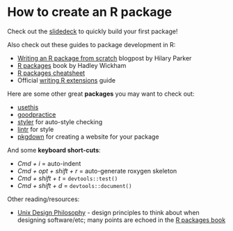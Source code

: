 # How to create an R package

Check out the [slidedeck](https://isteves.github.io/r-pkg-intro/r-pkg-intro.html#/) to quickly build your first package! 

Also check out these guides to package development in R:

- [Writing an R package from scratch](https://hilaryparker.com/2014/04/29/writing-an-r-package-from-scratch/) blogpost by Hilary Parker
- [R packages](http://r-pkgs.had.co.nz/) book by Hadley Wickham
- [R packages cheatsheet](https://www.rstudio.com/wp-content/uploads/2015/03/devtools-cheatsheet.pdf)
- Official [writing R extensions](https://cran.r-project.org/doc/manuals/R-exts.html#Creating-R-packages) guide

Here are some other great **packages** you may want to check out:

- [usethis](https://github.com/r-lib/usethis) 
- [goodpractice](https://github.com/MangoTheCat/goodpractice) 
- [styler](https://github.com/r-lib/styler) for auto-style checking
- [lintr](https://github.com/jimhester/lintr) for style
- [pkgdown](https://github.com/r-lib/pkgdown) for creating a website for your package

And some **keyboard short-cuts**:

- *Cmd + i* = auto-indent
- *Cmd + opt + shift + r* = auto-generate roxygen skeleton
- *Cmd + shift + t* = `devtools::test()`
- *Cmd + shift + d* = `devtools::document()`

Other reading/resources:

- [Unix Design Philosophy](http://wiki.c2.com/?UnixDesignPhilosophy) - design principles to think about when designing software/etc; many points are echoed in the [R packages book](http://r-pkgs.had.co.nz/)
